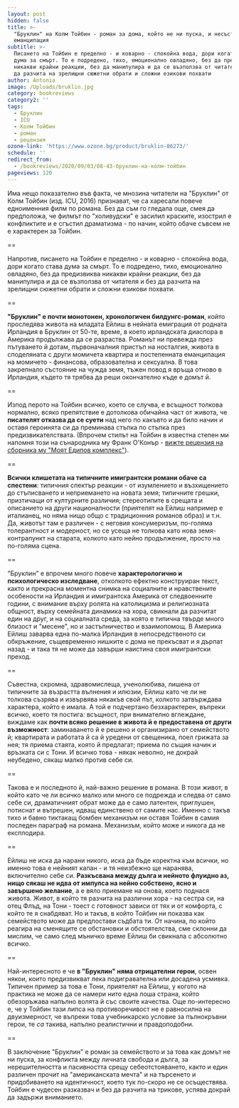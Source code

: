 ```yaml
---
layout: post
hidden: false
title: >-
  "Бруклин" на Колм Тойбин - роман за дома, който не ни пуска, и несъстоялата се
  еманципация
subtitle: >-
  Писането на Тойбин е пределно - и коварно - спокойна вода, дори когато става
  дума за смърт. То е подредено, тихо, емоционално овладяно, без да предизвиква
  никакви крайни реакции, без да манипулира и да се възползва от читателя и без
  да разчита на зрелищни сюжетни обрати и сложни езикови похвати
author: Antonia
image: /Uploads/bruklin.jpg
category: bookreviews
category2: ''
tags:
  - Бруклин
  - ICU
  - Колм Тойбин
  - роман
  - рецензия
ozone-link: 'https://www.ozone.bg/product/bruklin-86273/'
schedule: ''
redirect_from:
  - /bookreviews/2020/09/03/08-43-бруклин-на-колм-тойбин
pageviews: 120
---
```

Има нещо показателно във факта, че мнозина читатели на "Бруклин" от Колм Тойбин (изд. ICU, 2016) признават, че са харесали повече едноименния филм по романа. Без да съм го гледала още, смея да предположа, че филмът по "холивудски" е засилил краските, изострил е конфликтите и е сгъстил драматизма - по начин, който обаче съвсем не е характерен за Тойбин. 

\==

Напротив, писането на Тойбин е пределно - и коварно - спокойна вода, дори когато става дума за смърт. То е подредено, тихо, емоционално овладяно, без да предизвиква никакви крайни реакции, без да манипулира и да се възползва от читателя и без да разчита на зрелищни сюжетни обрати и сложни езикови похвати. 

\==

**"Бруклин" е почти монотонен, хронологичен билдунгс-роман**, който проследява живота на младата Ейлиш в нейната емиграция от родната Ирландия в Бруклин от 50-те, време, в което ирландската диаспора в Америка продължава да се разраства. Романът ни превежда през пътуването й дотам, първоначалния пристъп на носталгия, живота в споделяната с други момичета квартира и постепенната еманципация на момичето - финансова, образователна и сексуална. В това закрепнало състояние на чужда земя, тъжен повод я връща отново в Ирландия, където тя трябва да реши окончателно къде е домът й.

\==

Изпод перото на Тойбин всичко, което се случва, е всъщност толкова нормално, всяко препятствие е дотолкова обичайна част от живота, че **писателят отказва да се суети** над него по какъвто и да било начин и оставя героинята си да преминава стъпка по стъпка през предизвикателствата. (Впрочем стилът на Тойбин в известна степен ми напомня този на сънародника му Франк О'Конър - [вижте рецензия на сборника му "Моят Едипов комплекс"](https://literaturnirazgovori.com/bookreviews/2019/09/13/11-16-%D1%80%D0%B5%D1%86%D0%B5%D0%BD%D0%B7%D0%B8%D1%8F-%D0%BC%D0%BE%D1%8F%D1%82-%D0%B5%D0%B4%D0%B8%D0%BF%D0%BE%D0%B2-%D0%BA%D0%BE%D0%BC%D0%BF%D0%BB%D0%B5%D0%BA%D1%81-%D0%BE%D1%82-%D1%84%D1%80%D0%B0%D0%BD%D0%BA-%D0%BE%D0%BA%D0%BE%D0%BD%D1%8A%D1%80.html)).

\==

**Всички клишетата на типичните имигрантски романи обаче са спестени**: типичния спектър реакции - от изумлението и възхищението до стъписването и неприемането на новата земя; типичните грешки, призтичащи от културните различия; стереотипите в срещата и описанието на други националности (приятелят на Ейлиш например е италианец, но няма нищо общо с традиционния романов образ) и т.н. Да, животът там е различен - с неговия консумеризъм, по-голяма толерантност и модерност, но се усеща не толкова като нова земя-контрапункт на старата, колкото като нейно продължение, просто на по-голяма сцена. 

\==

"Бруклин" е впрочем много повече **характерологично и психологическо изследване**, отколкото ефектно конструиран текст, както и прекрасна моментна снимка на социалните и нравствените особености на Ирландия и имигрантска Америка от следвоенните години, с внимание върху ролята на католицизма и религиозната общност, върху семейната динамика на хора, свикнали да разчитат един на друг, и на социалната среда, за която е типична твърде много близост и "месене", но и застъпничество и взаимопомощ. В Америка Ейлиш заварва една по-малка Ирландия в непосредственото си обкръжение, същевременно нишките с дома не прекъсват и я дърпат назад - и така тя не може да завърши наистина своя имигрантски преход. 

\==

Съвестна, скромна, здравомислеща, ученолюбива, лишена от типичните за възрастта вълнения и илюзии, Ейлиш като че ли не толкова съзрява и извървява някакъв свой път, колкото затвърждава характера, който е имала. А той е подчертано безхарактерен, въпреки всичко, което тя постига: всъщност, при внимателно вглеждане, виждаме как **почти всяко решение в живота й е предоставена от други възможност**: заминаването й е решено и организирано от семейството й; квартирата и работата й са й уредени от свещеника, поел грижата за нея; тя приема стаята, която й предлагат; приема по същия начин и връзката си с Тони. И всичко това - някак неволно, не докрай неубедено, сякаш малко против себе си. 

\==

Такова е и последното й, най-важно решение в романа. В този живот, в който като че ли всичко малко или много се подрежда и следва от само себе си, драматичният обрат може да е само латентен, приглушен, потиснат и вътрешен, идващ единствено от самите нас. Именно с такъв тихо и бавно тиктакащ бомбен механизъм ни оставя Тойбин в самия последен параграф на романа. Механизъм, който може и никога да не експлодира. 

\==

Ейлиш не иска да нарани никого, иска да бъде коректна към всички, но именно това е нейният капан - и тя неизбежно ще наранява, включително себе си. **Разкъсвана между дълга и нейното флуидно аз, нищо сякаш не идва от импулса на нейно собствено, ясно и завършено желание**, а е вяло приемане на онова, което поднася живота. Живот, в който тя разчита на различни хора - на сестра си, на отец Флъд, на Тони - тоест с готовност зависи от тях и от комфорта, с който те я снабдяват. Но и такъв, в който Тойбин ни показва как семейството може да предпостави съдбата ти. От начина, по който реагира на сменящите се обстановки и обстоятелства, сме склонни да мислим, че само след мъничко време Ейлиш би свикнала с абсолютно всичко. 

\==

Най-интересното е че **в "Бруклин" няма отрицателни герои**, освен някои, които предизвикват лека подигравателна или досадена усмивка. Типичен пример за това е Тони, приятелят на Ейлиш, у когото на практика не може да се намери нито една лоша страна, който обезоръжава напълно волята й със своите качества. Още по-интересно е, че у Тойбин тази липса на противоречивост не е равносилна на двуизмерност, че въпреки това учебникарско условие за пълнокръвни герои, те *са* такива, напълно реалистични и правдоподобни.

\==

В заключение "Бруклин" е роман за семейството и за това как домът не ни пуска, за конфликта между личната свобода и дълга, за нерешителността и пасивността срещу себеотстояването, както и един различен прочит на "американската мечта" и на търсенето и придобиването на идентичност, което тук по-скоро не се осъществява. Тойбин е чудесен разказвач и без да разчита на трикове, успява докрай да задържи вниманието.